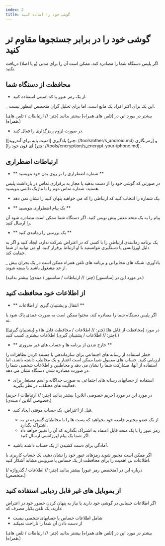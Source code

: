 ```yaml
---
index: 2
title: گوشی خود را آماده کنید
---
```

# گوشی خود را در برابر جستجوها مقاوم تر کنید

اگر پلیس دستگاه شما را مصادره کند، ممکن است آن را برای مدتی (و یا اصلا) دریافت نکنید.

## محافظت از دستگاه شما

*   از یک رمز عبور یا کد امنیتی استفاده کنید.

_ این یک برای اکثر افراد یک مانع است، اما برای تحلیل گران متخصص اینطور نیست.

(بیشتر در مورد این در [تلفن های همراه] بیشتر بدانید (چتر: // ارتباطات / تلفن های همراه).)

*   در صورت لزوم رمزگذاری را فعال کنید.

(یادگیری [امنیت پایه برای آندروید] (چتر: //tools/other/s_android.md) و [رمزنگاری آی فون خود را] (چتر: //tools/encryption/s_encrypt-your-iphone.md).

## ارتباطات اضطراری

*   ** شماره اضطراری را بر روی بدن خود بنویسید **

در صورتی که گوشی خود را از دست بدهید یا مجاز به برقراری تماس در بازداشت پلیس هستید، شماره تماس مهم را با ماژیک دائمی بنویسید.

* یک شماره را انتخاب کنید که ارتباطی را که می خواهید پنهان کنید را نشان نمی دهد.

*   ** یک پیام اضطراری بنویسید **

 پیام را به یک متحد معتبر پیش نویس کنید. اگر دستگاه شما ممکن است مصادره شود آن را ارسال کنید.

*   ** یک بررسی را زمانبدی کنید **

یک برنامه زمانبندی ارتباطی را با کسی که در اعتراض شرکت ندارد، ایجاد کنید و اگر به دلیل اورژانسی یا دستگیری نتوانستید با او ارتباط برقرار کنید، او می توانید از شما حمایت کند.

_ یادآوری: شبکه های مخابراتی و برنامه های تلفن همراه ممکن است در یک بحران بیش از حد مشغول باشند یا بسته شوند.

(در مورد این در [سانسور] (چتر: // ارتباطات / سانسور / مبتدی) بیشتر بدانید.)

## از اطلاعات خود محافظت کنید

*   ** انتقال و پشتیبان گیری از اطلاعات **

اگر پلیس دستگاه شما را مصادره کند، محتوا ممکن است به صورت عمدی پاک شود یا نه.

(در مورد [محافظت از فایل ها] (چتر: // اطلاعات / محافظت فایل ها) و [پشتیبان گیری] (چتر: // اطلاعات / پشتیبان گیری) اطلاعات بیشتری کسب کنید.)

*   ** خارج شدن از برنامه ها و حساب های غیر ضروری **

خطر استفاده از رسانه های اجتماعی برای سازماندهی یا مستند کردن تظاهرات را ارزیابی کنید. حساب های معمول شما ممکن است اعتبار و یک مخاطب داشته باشند، اما استفاده از آنها، مشارکت شما را نشان می دهد و مخاطبین و اطلاعات شخصی شما را در صورت مصادره شدن دستگاه نشان می دهد.

*   استفاده از حسابهای رسانه های اجتماعی به صورت جداگانه و اسم مستعار برای فعالیت های مختلف، در نظر بگیرید.

(در مورد این در مورد [حریم خصوصی آنلاین] بیشتر بدانید (چتر: // ارتباطات / حریم خصوصی آنلاین / مبتدی).)

*   قبل از اعتراض، یک حساب موقتی ایجاد کنید.

    *   از یک عضو محترم جامعه خود بخواهید که پست ها را با مخاطبان گسترده تر به اشتراک بگذارد.
    *   رمز عبور را با یک متحد قابل اعتماد به اشتراک بگذارید که آن را تغییر خواهد داد اگر شما یک پیام اورژانسی ارسال کنید.

*   آمادگی برای دست کشیدن از یک حساب داشته باشید.

اگر ممکن است مجبور شوید رمزهای عبور خود را نشان دهید، یک حساب کاربری با اطلاعات بی اهمیت را برای محافظت از یک حساس با سرویس مشابه آشکار کنید.

(درباره این در [متخصص رمز عبور] بیشتر بدانید (چتر: // اطلاعات / گذرواژه / متخصص).)

## از یموبایل های غیر قابل ردیابی استفاده کنید

اگر اطلاعات حساس در گوشی خود دارید یا نیاز به پنهان کردن حضور خود در اعتراض دارید، یک تلفن یکبار مصرف که:

*   شامل اطلاعات حساس یا حسابهای شخصی نیست
*   از دست دادن آن شما را ناراحت نمیکند

(بیشتر در مورد این در [تلفن های همراه] بیشتر بدانید (چتر: // ارتباطات / تلفن های همراه).)